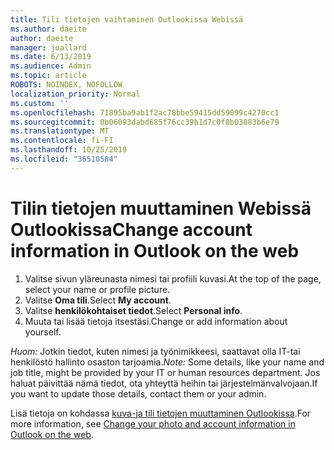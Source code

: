 ```yaml
---
title: Tili tietojen vaihtaminen Outlookissa Webissä
ms.author: daeite
author: daeite
manager: joallard
ms.date: 6/13/2019
ms.audience: Admin
ms.topic: article
ROBOTS: NOINDEX, NOFOLLOW
localization_priority: Normal
ms.custom: ''
ms.openlocfilehash: 71895ba9ab1f2ac78bbe59415dd59099c4270cc1
ms.sourcegitcommit: 0b06093dabd685f76cc39b1d7c0f8b03883b6e79
ms.translationtype: MT
ms.contentlocale: fi-FI
ms.lasthandoff: 10/25/2019
ms.locfileid: "36510584"
---
```

# <a name="change-account-information-in-outlook-on-the-web"></a><span data-ttu-id="4ee2f-102">Tilin tietojen muuttaminen Webissä Outlookissa</span><span class="sxs-lookup"><span data-stu-id="4ee2f-102">Change account information in Outlook on the web</span></span>

1. <span data-ttu-id="4ee2f-103">Valitse sivun yläreunasta nimesi tai profiili kuvasi.</span><span class="sxs-lookup"><span data-stu-id="4ee2f-103">At the top of the page, select your name or profile picture.</span></span>
1. <span data-ttu-id="4ee2f-104">Valitse **Oma tili**.</span><span class="sxs-lookup"><span data-stu-id="4ee2f-104">Select **My account**.</span></span>
1. <span data-ttu-id="4ee2f-105">Valitse **henkilökohtaiset tiedot**.</span><span class="sxs-lookup"><span data-stu-id="4ee2f-105">Select **Personal info**.</span></span>
1. <span data-ttu-id="4ee2f-106">Muuta tai lisää tietoja itsestäsi.</span><span class="sxs-lookup"><span data-stu-id="4ee2f-106">Change or add information about yourself.</span></span>

<span data-ttu-id="4ee2f-107">*Huom:* Jotkin tiedot, kuten nimesi ja työnimikkeesi, saattavat olla IT-tai henkilöstö hallinto osaston tarjoamia.</span><span class="sxs-lookup"><span data-stu-id="4ee2f-107">*Note:* Some details, like your name and job title, might be provided by your IT or human resources department.</span></span> <span data-ttu-id="4ee2f-108">Jos haluat päivittää nämä tiedot, ota yhteyttä heihin tai järjestelmänvalvojaan.</span><span class="sxs-lookup"><span data-stu-id="4ee2f-108">If you want to update those details, contact them or your admin.</span></span>

<span data-ttu-id="4ee2f-109">Lisä tietoja on kohdassa [kuva-ja tili tietojen muuttaminen Outlookissa](https://support.office.com/article/b2dbb289-851d-4bed-93c3-3e136f5659ec).</span><span class="sxs-lookup"><span data-stu-id="4ee2f-109">For more information, see [Change your photo and account information in Outlook on the web](https://support.office.com/article/b2dbb289-851d-4bed-93c3-3e136f5659ec).</span></span>